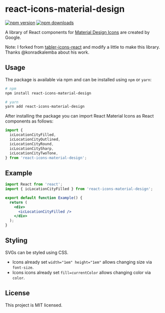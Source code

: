 # react-icons-material-design

[![npm version](https://img.shields.io/npm/v/react-icons-material-design.svg)](https://www.npmjs.com/package/react-icons-material-design)
[![npm downloads](https://img.shields.io/npm/dm/react-icons-material-design.svg)](https://www.npmjs.com/package/react-icons-material-design)

A library of React components for [Material Design Icons](https://github.com/google/material-design-icons) are created by Google.

Note: I forked from [tabler-icons-react](https://github.com/konradkalemba/tabler-icons-react) and modify a little to make this library. Thanks @konradkalemba about his work.

## Usage

The package is available via npm and can be installed using `npm` or `yarn`:

```sh
# npm
npm install react-icons-material-design

# yarn
yarn add react-icons-material-design
```

After installing the package you can import React Material Icons as React components as follows:

```jsx
import {
  icLocationCityFilled,
  icLocationCityOutlined,
  icLocationCityRound,
  icLocationCitySharp,
  icLocationCityTwoTone,
} from 'react-icons-material-design';
```

## Example

```jsx
import React from 'react';
import { icLocationCityFilled } from 'react-icons-material-design';

export default function Example() {
  return (
    <div>
      <icLocationCityFilled />
    </div>
  );
}
```

## Styling

SVGs can be styled using CSS.
- Icons already set `width="1em" height="1em"` allows changing size via `font-size`.
- Icons icons already set `fill=currentColor` allows changing color via `color`.


## License

This project is MIT licensed.

